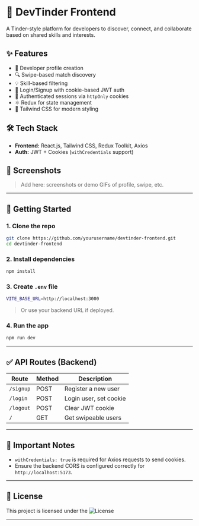 # 🚀 DevTinder Frontend

A Tinder-style platform for developers to discover, connect, and collaborate based on shared skills and interests.

## ✨ Features

- 👤 Developer profile creation
- 🔍 Swipe-based match discovery
- 💡 Skill-based filtering
- 🔐 Login/Signup with cookie-based JWT auth
- 🍪 Authenticated sessions via `httpOnly` cookies
- ⚛️ Redux for state management
- 🌈 Tailwind CSS for modern styling

## 🛠 Tech Stack

- **Frontend:** React.js, Tailwind CSS, Redux Toolkit, Axios
- **Auth:** JWT + Cookies (`withCredentials` support)

## 📸 Screenshots

> Add here: screenshots or demo GIFs of profile, swipe, etc.

---

## 🚀 Getting Started

### 1. Clone the repo

```bash
git clone https://github.com/yourusername/devtinder-frontend.git
cd devtinder-frontend
```

### 2. Install dependencies

```bash
npm install
```

### 3. Create `.env` file

```bash
VITE_BASE_URL=http://localhost:3000
```

> Or use your backend URL if deployed.

### 4. Run the app

```bash
npm run dev
```

---

## ✅ API Routes (Backend)

| Route         | Method | Description            |
|---------------|--------|------------------------|
| `/signup`     | POST   | Register a new user    |
| `/login`      | POST   | Login user, set cookie |
| `/logout`     | POST   | Clear JWT cookie       |
| `/`  | GET    | Get swipeable users    |

---

## 📌 Important Notes

- `withCredentials: true` is required for Axios requests to send cookies.
- Ensure the backend CORS is configured correctly for `http://localhost:5173`.

---

## 📜 License

This project is licensed under the ![License](https://img.shields.io/badge/license-MIT-blue.svg)

---
